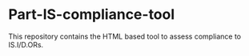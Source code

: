 # Part-IS-compliance-tool
This repository contains the HTML based tool to assess compliance to IS.I/D.ORs.
